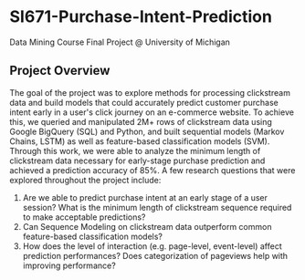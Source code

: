 # SI671-Purchase-Intent-Prediction
Data Mining Course Final Project @ University of Michigan
## Project Overview
The goal of the project was to explore methods for processing clickstream data and build models that could accurately predict customer purchase intent early in a user's click journey on an e-commerce website. To achieve this, we queried and manipulated 2M+ rows of clickstream data using Google BigQuery (SQL) and Python, and built sequential models (Markov Chains, LSTM) as well as feature-based classification models (SVM). Through this work, we were able to analyze the minimum length of clickstream data necessary for early-stage purchase prediction and achieved a prediction accuracy of 85%.
A few research questions that were explored throughout the project include:
1. Are we able to predict purchase intent at an early stage of a user session? What is the minimum length of clickstream sequence required to make acceptable predictions?
2. Can Sequence Modeling on clickstream data outperform common feature-based classification models?
3. How does the level of interaction (e.g. page-level, event-level) affect prediction performances? Does categorization of pageviews help with improving performance?
